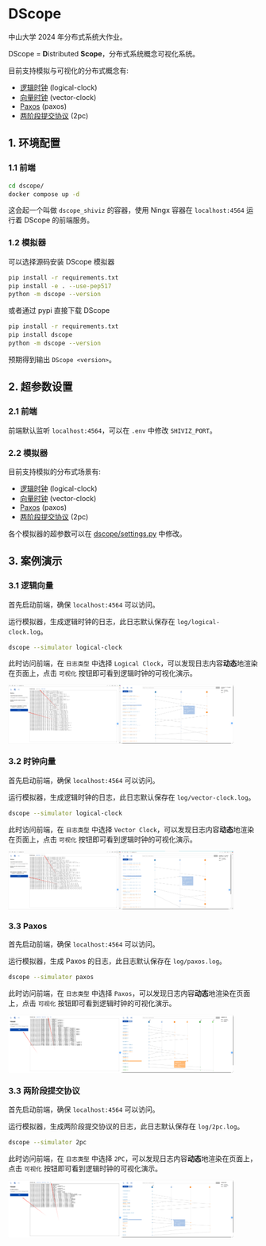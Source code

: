 # DScope

中山大学 2024 年分布式系统大作业。

DScope = **D**istributed **Scope**，分布式系统概念可视化系统。

目前支持模拟与可视化的分布式概念有:

- [逻辑时钟](dscope/simulator/logical_clock.py) (logical-clock)
- [向量时钟](dscope/simulator/vector_clock.py) (vector-clock)
- [Paxos](dscope/simulator/paxos.py) (paxos)
- [两阶段提交协议](dscope/simulator/two_pc.py) (2pc)

## 1. 环境配置

### 1.1 前端

```bash
cd dscope/
docker compose up -d
```

这会起一个叫做 `dscope_shiviz` 的容器，使用 Ningx 容器在 `localhost:4564` 运行着 DScope 的前端服务。

### 1.2 模拟器

可以选择源码安装 DScope 模拟器

```bash
pip install -r requirements.txt
pip install -e . --use-pep517
python -m dscope --version
```

或者通过 pypi 直接下载 DScope

```bash
pip install -r requirements.txt
pip install dscope
python -m dscope --version
```

预期得到输出 `DScope <version>`。

## 2. 超参数设置

### 2.1 前端

前端默认监听 `localhost:4564`，可以在 `.env` 中修改 `SHIVIZ_PORT`。

### 2.2 模拟器

目前支持模拟的分布式场景有:

- [逻辑时钟](dscope/simulator/logical_clock.py) (logical-clock)
- [向量时钟](dscope/simulator/vector_clock.py) (vector-clock)
- [Paxos](dscope/simulator/paxos.py) (paxos)
- [两阶段提交协议](dscope/simulator/two_pc.py) (2pc)

各个模拟器的超参数可以在 [dscope/settings.py](dscope/settings.py) 中修改。

## 3. 案例演示

### 3.1 逻辑向量

首先启动前端，确保 `localhost:4564` 可以访问。

运行模拟器，生成逻辑时钟的日志，此日志默认保存在 `log/logical-clock.log`。

```bash
dscope --simulator logical-clock
```

此时访问前端，在 `日志类型` 中选择 `Logical Clock`，可以发现日志内容**动态**地渲染在页面上，点击 `可视化` 按钮即可看到逻辑时钟的可视化演示。

<div style="display: flex;">
  <img src="assets/logical_clock_1.jpg" alt="logical_clock_1.jpg" width="45%" />
  <img src="assets/logical_clock_2.jpg" alt="logical_clock_2.jpg" width="45%" />
</div>

### 3.2 时钟向量

首先启动前端，确保 `localhost:4564` 可以访问。

运行模拟器，生成逻辑时钟的日志，此日志默认保存在 `log/vector-clock.log`。

```bash
dscope --simulator logical-clock
```

此时访问前端，在 `日志类型` 中选择 `Vector Clock`，可以发现日志内容**动态**地渲染在页面上，点击 `可视化` 按钮即可看到逻辑时钟的可视化演示。

<div style="display: flex;">
  <img src="assets/vector_clock_1.jpg" alt="vector_clock_1.jpg" width="45%" />
  <img src="assets/vector_clock_2.jpg" alt="vector_clock_2.jpg" width="45%" />
</div>

### 3.3 Paxos

首先启动前端，确保 `localhost:4564` 可以访问。

运行模拟器，生成 Paxos 的日志，此日志默认保存在 `log/paxos.log`。

```bash
dscope --simulator paxos
```

此时访问前端，在 `日志类型` 中选择 `Paxos`，可以发现日志内容**动态**地渲染在页面上，点击 `可视化` 按钮即可看到逻辑时钟的可视化演示。

<div style="display: flex;">
  <img src="assets/paxos_1.jpg" alt="paxos_1.jpg" width="45%" />
  <img src="assets/paxos_2.jpg" alt="paxos_2.jpg" width="45%" />
</div>

### 3.3 两阶段提交协议

首先启动前端，确保 `localhost:4564` 可以访问。

运行模拟器，生成两阶段提交协议的日志，此日志默认保存在 `log/2pc.log`。

```bash
dscope --simulator 2pc
```

此时访问前端，在 `日志类型` 中选择 `2PC`，可以发现日志内容**动态**地渲染在页面上，点击 `可视化` 按钮即可看到逻辑时钟的可视化演示。

<div style="display: flex;">
  <img src="assets/2pc_1.jpg" alt="2pc_1.jpg" width="45%" />
  <img src="assets/2pc_2.jpg" alt="2pc_2.jpg" width="45%" />
</div>